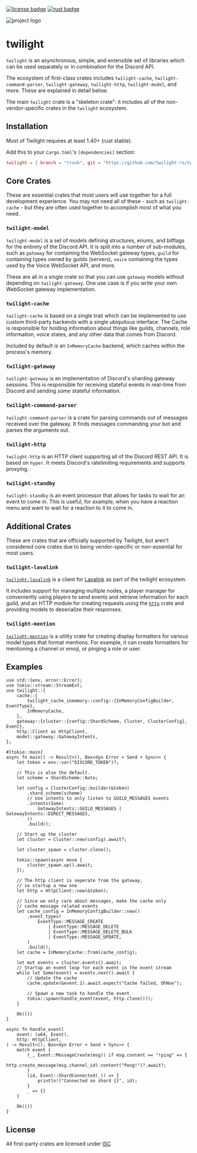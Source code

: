 <!-- cargo-sync-readme start -->

[![license badge][]][license link] [![rust badge]][rust link]

![project logo][logo]

# twilight

`twilight` is an asynchronous, simple, and extensible set of libraries which can
be used separately or in combination for the Discord API.

The ecosystem of first-class crates includes `twilight-cache`,
`twilight-command-parser`, `twilight-gateway`, `twilight-http`, `twilight-model`,
and more. These are explained in detail below.

The main `twilight` crate is a "skeleton crate": it includes all of the
non-vendor-specific crates in the `twilight` ecosystem.

## Installation

Most of Twilight requires at least 1.40+ (rust stable).

Add this to your `Cargo.toml`'s `[dependencies]` section:

```toml
twilight = { branch = "trunk", git = "https://github.com/twilight-rs/twilight.git" }
```

## Core Crates

These are essential crates that most users will use together for a full
development experience. You may not need all of these - such as
`twilight-cache` - but they are often used together to accomplish most of
what you need.

### `twilight-model`

`twilight-model` is a set of models defining structures, enums, and bitflags
for the entirety of the Discord API. It is split into a number of
sub-modules, such as `gateway` for containing the WebSocket gateway types,
`guild` for containing types owned by guilds (servers), `voice` containing
the types used by the Voice WebSocket API, and more.

These are all in a single crate so that you can use `gateway` models without
depending on `twilight-gateway`. One use case is if you write your own WebSocket
gateway implementation.

### `twilight-cache`

`twilight-cache` is based on a single trait which can be implemented to use
custom third-party backends with a single ubiquitous interface. The Cache is
responsible for holding information about things like guilds, channels, role
information, voice states, and any other data that comes from Discord.

Included by default is an `InMemoryCache` backend, which caches within the
process's memory.

### `twilight-gateway`

`twilight-gateway` is an implementation of Discord's sharding gateway sessions.
This is responsible for receiving stateful events in real-time from Discord
and sending *some* stateful information.

### `twilight-command-parser`

`twilight-command-parser` is a crate for parsing commands out of messages
received over the gateway. It finds messages commanding your bot and parses
the arguments out.

### `twilight-http`

`twilight-http` is an HTTP client supporting all of the Discord REST API. It is
based on `hyper`. It meets Discord's ratelimiting requirements and supports
proxying.

### `twilight-standby`

`twilight-standby` is an event processor that allows for tasks to wait for an
event to come in. This is useful, for example, when you have a reaction menu
and want to wait for a reaction to it to come in.

## Additional Crates

These are crates that are officially supported by Twilight, but aren't
considered core crates due to being vendor-specific or non-essential for most
users.

### `twilight-lavalink`

[`twilight-lavalink`] is a client for [Lavalink] as part of the twilight
ecosystem.

It includes support for managing multiple nodes, a player manager for
conveniently using players to send events and retrieve information for each
guild, and an HTTP module for creating requests using the [`http`] crate and
providing models to deserialize their responses.

### `twilight-mention`

[`twilight-mention`] is a utility crate for creating display formatters for
various model types that format mentions. For example, it can create
formatters for mentioning a channel or emoji, or pinging a role or user.

## Examples

```rust,no_run
use std::{env, error::Error};
use tokio::stream::StreamExt;
use twilight::{
    cache::{
        twilight_cache_inmemory::config::{InMemoryConfigBuilder, EventType},
        InMemoryCache,
    },
    gateway::{cluster::{config::ShardScheme, Cluster, ClusterConfig}, Event},
    http::Client as HttpClient,
    model::gateway::GatewayIntents,
};

#[tokio::main]
async fn main() -> Result<(), Box<dyn Error + Send + Sync>> {
    let token = env::var("DISCORD_TOKEN")?;

    // This is also the default.
    let scheme = ShardScheme::Auto;

    let config = ClusterConfig::builder(&token)
        .shard_scheme(scheme)
        // Use intents to only listen to GUILD_MESSAGES events
        .intents(Some(
            GatewayIntents::GUILD_MESSAGES | GatewayIntents::DIRECT_MESSAGES,
        ))
        .build();

    // Start up the cluster
    let cluster = Cluster::new(config).await?;

    let cluster_spawn = cluster.clone();

    tokio::spawn(async move {
        cluster_spawn.up().await;
    });

    // The http client is seperate from the gateway,
    // so startup a new one
    let http = HttpClient::new(&token);

    // Since we only care about messages, make the cache only
    // cache message related events
    let cache_config = InMemoryConfigBuilder::new()
        .event_types(
            EventType::MESSAGE_CREATE
                | EventType::MESSAGE_DELETE
                | EventType::MESSAGE_DELETE_BULK
                | EventType::MESSAGE_UPDATE,
        )
        .build();
    let cache = InMemoryCache::from(cache_config);

    let mut events = cluster.events().await;
    // Startup an event loop for each event in the event stream
    while let Some(event) = events.next().await {
        // Update the cache
        cache.update(&event.1).await.expect("Cache failed, OhNoe");

        // Spawn a new task to handle the event
        tokio::spawn(handle_event(event, http.clone()));
    }

    Ok(())
}

async fn handle_event(
    event: (u64, Event),
    http: HttpClient,
) -> Result<(), Box<dyn Error + Send + Sync>> {
    match event {
        (_, Event::MessageCreate(msg)) if msg.content == "!ping" => {
            http.create_message(msg.channel_id).content("Pong!")?.await?;
        }
        (id, Event::ShardConnected(_)) => {
            println!("Connected on shard {}", id);
        }
        _ => {}
    }

    Ok(())
}
```

## License

All first-party crates are licensed under [ISC][LICENSE.md]

[LICENSE.md]: https://github.com/twilight-rs/twilight/blob/trunk/LICENSE.md
[Lavalink]: https://github.com/Frederikam/Lavalink
[`http`]: https://crates.io/crates/http
[docs:discord:sharding]: https://discord.com/developers/docs/topics/gateway#sharding
[license badge]: https://img.shields.io/badge/license-ISC-blue.svg?style=flat-square
[license link]: https://opensource.org/licenses/ISC
[logo]: https://raw.githubusercontent.com/twilight-rs/twilight/trunk/logo.png
[rust badge]: https://img.shields.io/badge/rust-1.40+%20(stable)-93450a.svg?style=flat-square
[rust link]: https://github.com/rust-lang/rust/milestone/66
[`twilight-lavalink`]: https://github.com/twilight-rs/twilight/tree/trunk/lavalink
[`twilight-mention`]: https://github.com/twilight-rs/twilight/tree/trunk/utils/mention

<!-- cargo-sync-readme end -->
